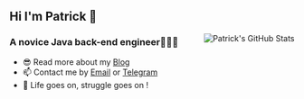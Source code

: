 ## Hi I'm Patrick 👋

<img style="max-width: 450px" align="right" src="https://github-readme-stats.vercel.app/api?username=patrick12138&show_icons=true&theme=buefy&include_all_commits=true&hide=contribs,issues" alt="Patrick's GitHub Stats"/>

### A novice Java back-end engineer👨🏻‍💻 

- 😎 Read more about my [Blog](https://2pac.notion.site/)
- 📫 Contact me by [Email](mailto:xuanweihao@foxmail.com) or [Telegram](https://t.me/Patrick12138)
- 💪 Life goes on, struggle goes on !
